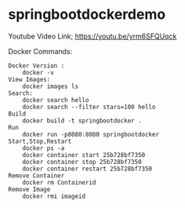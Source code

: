 # springbootdockerdemo

Youtube Video Link;
https://youtu.be/yrm6SFQUqck


Docker Commands:

	Docker Version :
		docker -v
	View Images:
		docker images ls
	Search:
		docker search hello
		docker search --filter stars=100 hello
	Build
		docker build -t springbootdocker .
	Run
		docker run -p8080:8080 springbootdocker
	Start,Stop,Restart
		docker ps -a
		docker container start 25b728bf7350
		docker container stop 25b728bf7350
		docker container restart 25b728bf7350
	Remove Container
		docker rm Containerid
	Remove Image
		docker rmi imageid
	